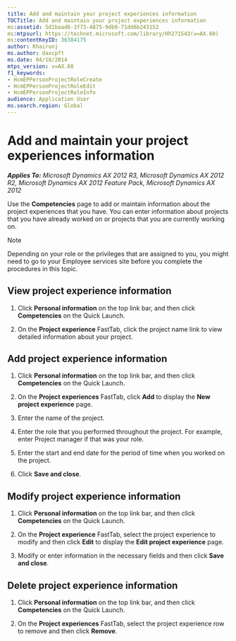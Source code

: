 ```yaml
---
title: Add and maintain your project experiences information
TOCTitle: Add and maintain your project experiences information
ms:assetid: 5d1baad6-3f73-4875-9db0-71dd6b243152
ms:mtpsurl: https://technet.microsoft.com/library/Hh271543(v=AX.60)
ms:contentKeyID: 36384175
author: Khairunj
ms.author: daxcpft
ms.date: 04/18/2014
mtps_version: v=AX.60
f1_keywords:
- HcmEPPersonProjectRoleCreate
- HcmEPPersonProjectRoleEdit
- HcmEPPersonProjectRoleInfo
audience: Application User
ms.search.region: Global
---
```


# Add and maintain your project experiences information 


_**Applies To:** Microsoft Dynamics AX 2012 R3, Microsoft Dynamics AX 2012 R2, Microsoft Dynamics AX 2012 Feature Pack, Microsoft Dynamics AX 2012_

Use the **Competencies** page to add or maintain information about the project experiences that you have. You can enter information about projects that you have already worked on or projects that you are currently working on.


> [!NOTE]
> <P>Depending on your role or the privileges that are assigned to you, you might need to go to your Employee services site before you complete the procedures in this topic.</P>



## View project experience information

1.  Click **Personal information** on the top link bar, and then click **Competencies** on the Quick Launch.

2.  On the **Project experience** FastTab, click the project name link to view detailed information about your project.

## Add project experience information

1.  Click **Personal information** on the top link bar, and then click **Competencies** on the Quick Launch.

2.  On the **Project experiences** FastTab, click **Add** to display the **New project experience** page.

3.  Enter the name of the project.

4.  Enter the role that you performed throughout the project. For example, enter Project manager if that was your role.

5.  Enter the start and end date for the period of time when you worked on the project.

6.  Click **Save and close**.

## Modify project experience information

1.  Click **Personal information** on the top link bar, and then click **Competencies** on the Quick Launch.

2.  On the **Project experience** FastTab, select the project experience to modify and then click **Edit** to display the **Edit project experience** page.

3.  Modify or enter information in the necessary fields and then click **Save and close**.

## Delete project experience information

1.  Click **Personal information** on the top link bar, and then click **Competencies** on the Quick Launch.

2.  On the **Project experiences** FastTab, select the project experience row to remove and then click **Remove**.

  


